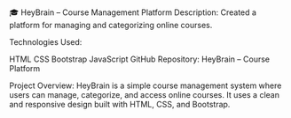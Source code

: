 🎓 HeyBrain – Course Management Platform
Description:
Created a platform for managing and categorizing online courses.

Technologies Used:

HTML
CSS
Bootstrap
JavaScript
GitHub Repository:
HeyBrain – Course Platform

Project Overview:
HeyBrain is a simple course management system where users can manage, categorize, and access online courses. It uses a clean and responsive design built with HTML, CSS, and Bootstrap.

